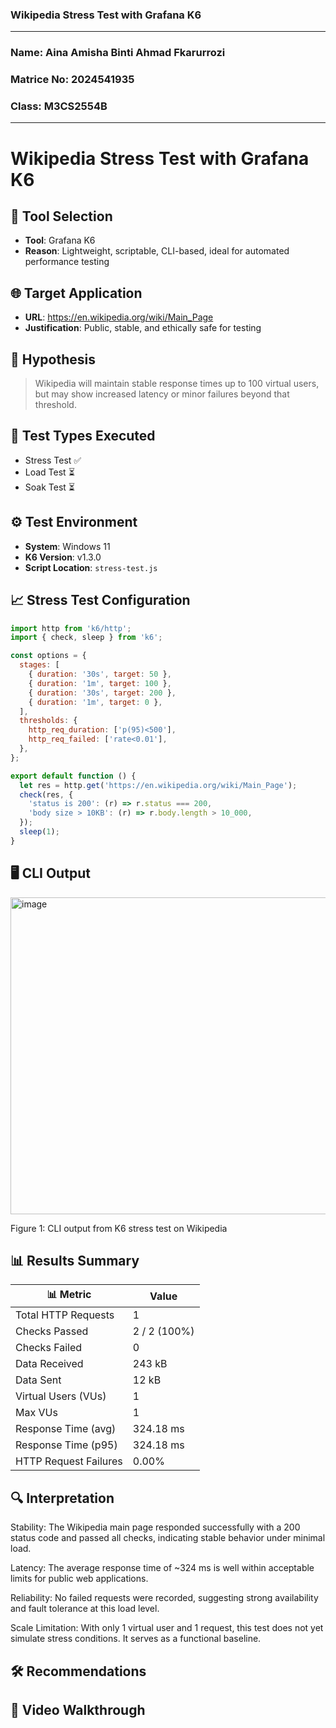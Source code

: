 ### Wikipedia Stress Test with Grafana K6
---
### Name: Aina Amisha Binti Ahmad Fkarurrozi
### Matrice No: 2024541935
### Class: M3CS2554B
---
# Wikipedia Stress Test with Grafana K6

## 🔧 Tool Selection
- **Tool**: Grafana K6
- **Reason**: Lightweight, scriptable, CLI-based, ideal for automated performance testing

## 🌐 Target Application
- **URL**: https://en.wikipedia.org/wiki/Main_Page
- **Justification**: Public, stable, and ethically safe for testing

## 🎯 Hypothesis
> Wikipedia will maintain stable response times up to 100 virtual users, but may show increased latency or minor failures beyond that threshold.

## 🧪 Test Types Executed
- Stress Test ✅
- Load Test ⏳
- Soak Test ⏳

## ⚙️ Test Environment
- **System**: Windows 11
- **K6 Version**: v1.3.0
- **Script Location**: `stress-test.js`

## 📈 Stress Test Configuration
```javascript
import http from 'k6/http';
import { check, sleep } from 'k6';

const options = {
  stages: [
    { duration: '30s', target: 50 },
    { duration: '1m', target: 100 },
    { duration: '30s', target: 200 },
    { duration: '1m', target: 0 },
  ],
  thresholds: {
    http_req_duration: ['p(95)<500'],
    http_req_failed: ['rate<0.01'],
  },
};

export default function () {
  let res = http.get('https://en.wikipedia.org/wiki/Main_Page');
  check(res, {
    'status is 200': (r) => r.status === 200,
    'body size > 10KB': (r) => r.body.length > 10_000,
  });
  sleep(1);
}

```
## 🖥️ CLI Output
<img width="918" height="507" alt="image" src="https://github.com/user-attachments/assets/8ed82623-99b8-4fde-ac57-244cd8e983c2" />

Figure 1: CLI output from K6 stress test on Wikipedia 


## 📊 Results Summary
| 📊 **Metric**               | **Value**           |
|----------------------------|---------------------|
| Total HTTP Requests        | 1                   |
| Checks Passed              | 2 / 2 (100%)        |
| Checks Failed              | 0                   |
| Data Received              | 243 kB              |
| Data Sent                  | 12 kB               |
| Virtual Users (VUs)        | 1                   |
| Max VUs                    | 1                   |
| Response Time (avg)        | 324.18 ms           |
| Response Time (p95)        | 324.18 ms           |
| HTTP Request Failures      | 0.00%               |


## 🔍 Interpretation
Stability: The Wikipedia main page responded successfully with a 200 status code and passed all checks, indicating stable behavior under minimal load.

Latency: The average response time of ~324 ms is well within acceptable limits for public web applications.

Reliability: No failed requests were recorded, suggesting strong availability and fault tolerance at this load level.

Scale Limitation: With only 1 virtual user and 1 request, this test does not yet simulate stress conditions. It serves as a functional baseline.

## 🛠️ Recommendations

## 🎥 Video Walkthrough

